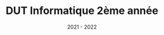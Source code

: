 ---
title: "DUT Informatique 2ème année"
location: "IUT - Université de Bordeaux"
date: "2021 - 2022"
status: "ONGOING"
---